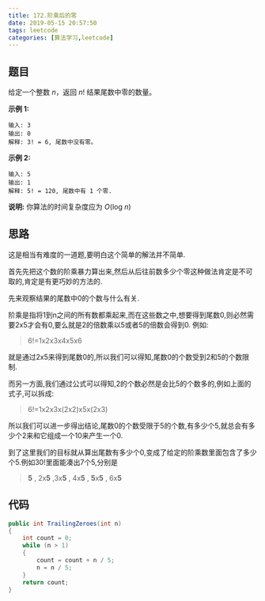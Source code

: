 ```yaml
---
title: 172.阶乘后的零
date: 2019-05-15 20:57:50
tags: leetcode
categories: [算法学习,leetcode]
---
```

## 题目

给定一个整数 *n*，返回 *n*! 结果尾数中零的数量。

**示例 1:**

```
输入: 3
输出: 0
解释: 3! = 6, 尾数中没有零。
```

**示例 2:**

```
输入: 5
输出: 1
解释: 5! = 120, 尾数中有 1 个零.
```

**说明:** 你算法的时间复杂度应为 *O*(log *n*) 

<!-- more -->

## 思路

这是相当有难度的一道题,要明白这个简单的解法并不简单.

首先先把这个数的阶乘暴力算出来,然后从后往前数多少个零这种做法肯定是不可取的,肯定是有更巧妙的方法的.

先来观察结果的尾数中0的个数与什么有关.

阶乘是指将1到n之间的所有数都乘起来,而在这些数之中,想要得到尾数0,则必然需要2x5才会有0,要么就是2的倍数乘以5或者5的倍数会得到0.
例如:

> 6!=1x2x3x4x5x6

就是通过2x5来得到尾数0的,所以我们可以得知,尾数0的个数受到2和5的个数限制.

而另一方面,我们通过公式可以得知,2的个数必然是会比5的个数多的,例如上面的式子,可以拆成:

> 6!=1x2x3x(2x2)x5x(2x3)

所以我们可以进一步得出结论,尾数0的个数受限于5的个数,有多少个5,就总会有多少个2来和它组成一个10来产生一个0.

到了这里我们的目标就从算出尾数有多少个0,变成了给定的阶乘数里面包含了多少个5.例如30!里面能凑出7个5,分别是

> **5** , 2x**5**  ,3x**5** , 4x**5** , **5**x**5** , 6x**5**

## 代码
```c#
public int TrailingZeroes(int n)
{
    int count = 0;
    while (n > 1)
    {
        count = count + n / 5;
        n = n / 5;
    }
    return count;
}
```